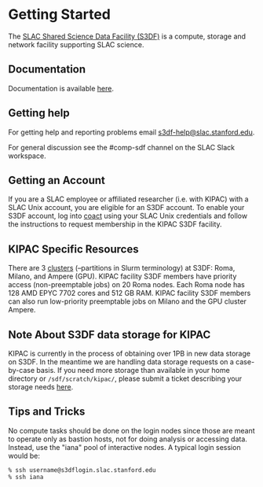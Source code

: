 # Getting Started

The [SLAC Shared Science Data Facility (S3DF)](https://s3df.slac.stanford.edu) is a compute, storage and network facility supporting SLAC science.

## Documentation

Documentation is available [here](https://s3df.slac.stanford.edu/public/doc/#/).

## Getting help

For getting help and reporting problems email s3df-help@slac.stanford.edu.

For general discussion see the #comp-sdf channel on the SLAC Slack workspace.

## Getting an Account

If you are a SLAC employee or affiliated researcher (i.e. with KIPAC) with a SLAC Unix account, you are eligible for an S3DF account. To enable your S3DF account, log into [coact](https://coact.slac.stanford.edu/) using your SLAC Unix credentials and follow the instructions to request membership in the KIPAC S3DF facility.

## KIPAC Specific Resources

There are 3 [clusters](https://s3df.slac.stanford.edu/public/doc/#/batch-compute?id=clusters-amp-repos) (–partitions in Slurm terminology) at S3DF: Roma, Milano, and Ampere (GPU). KIPAC facility S3DF members have priority access (non-preemptable jobs) on 20 Roma nodes. Each Roma node has 128 AMD EPYC 7702 cores and 512 GB RAM. KIPAC facility S3DF members can also run low-priority preemptable jobs on Milano and the GPU cluster Ampere.

## Note About S3DF data storage for KIPAC

KIPAC is currently in the process of obtaining over 1PB in new data storage on S3DF. In the meantime we are handling data storage requests on a case-by-case basis. If you need more storage than available in your home directory or `/sdf/scratch/kipac/`, please submit a ticket describing your storage needs [here](https://slacprod.servicenowservices.com/gethelp.do).

## Tips and Tricks

No compute tasks should be done on the login nodes since those are meant to operate only as bastion hosts, not for doing analysis or accessing data. Instead, use the "iana" pool of interactive nodes. A typical login session would be:
```
% ssh username@s3dflogin.slac.stanford.edu
% ssh iana
```

